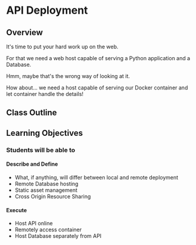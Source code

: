 # API Deployment

## Overview

It's time to put your hard work up on the web.

For that we need a web host capable of serving a Python application and a Database.

Hmm, maybe that's the wrong way of looking at it.

How about... we need a host capable of serving our Docker container and let container handle the details!

## Class Outline

<!-- To Be Completed By Instructor -->

## Learning Objectives

### Students will be able to

#### Describe and Define

- What, if anything, will differ between local and remote deployment
- Remote Database hosting
- Static asset management
- Cross Origin Resource Sharing

#### Execute

- Host API online
- Remotely access container
- Host Database separately from API
